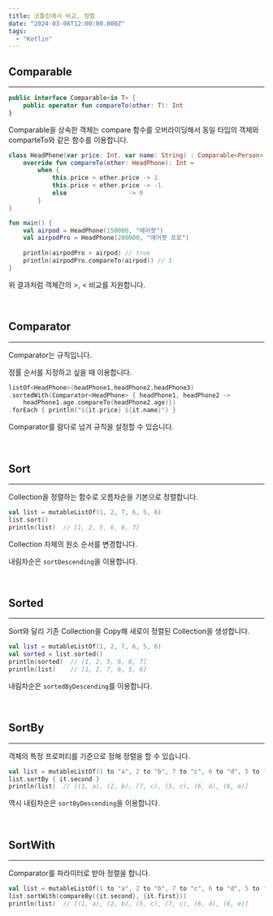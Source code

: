 ```yaml
---
title: 코틀린에서 비교, 정렬
date: "2024-03-08T12:00:00.000Z"
tags:  
  - "Kotlin"
---
```


## Comparable
---

```kotlin
public interface Comparable<in T> {
    public operator fun compareTo(other: T): Int
}
```

Comparable을 상속한 객체는 compare 함수를 오버라이딩해서 동일 타입의 객체와 
comparteTo와 같은 함수를 이용합니다.

```kotlin
class HeadPhone(var price: Int, var name: String) : Comparable<Person> {
    override fun compareTo(other: HeadPhone): Int =
        when {
            this.price > other.price -> 1
            this.price < other.price -> -1
            else                 -> 0
        }
}

fun main() {
    val airpod = HeadPhone(150000, "에어팟")
    val airpodPro = HeadPhone(200000, "에어팟 프로")
    
    println(airpodPro > airpod) // true
    println(airpodPro.compareTo(airpod)) // 1
}
```

위 결과처럼 객체간의 >, < 비교를 지원합니다.

<br>

## Comparator
---

Comparator는 규칙입니다. 

정률 순서를 지정하고 싶을 때 이용합니다.

```kotlin
listOf<HeadPhone>(headPhone1,headPhone2,headPhone3)
.sortedWith(Comparator<HeadPhone> { headPhone1, headPhone2 ->
    headPhone1.age.compareTo(headPhone2.age)})
.forEach { println("${it.price} ${it.name}") }
```

Comparator를 람다로 넘겨 규칙을 설정할 수 있습니다.

<br>

## Sort
---

Collection을 정렬하는 함수로 오름차순을 기본으로 정렬합니다.

```kotlin
val list = mutableListOf(1, 2, 7, 6, 5, 6)
list.sort()
println(list)  // [1, 2, 5, 6, 6, 7]
```

Collection 자체의 원소 순서를 변경합니다.

내림차순은 `sortDescending`을 이용합니다.

<br>

## Sorted
---

Sort와 달리 기존 Collection을 Copy해 새로이 정렬된 Collection을 생성합니다.

```kotlin
val list = mutableListOf(1, 2, 7, 6, 5, 6)
val sorted = list.sorted()
println(sorted)  // [1, 2, 5, 6, 6, 7]
println(list)    // [1, 2, 7, 6, 5, 6]
```

내림차순은 `sortedByDescending`를 이용합니다.

<br>

## SortBy
---

객체의 특정 프로퍼티를 기준으로 정해 정렬을 할 수 있습니다.

```kotlin
val list = mutableListOf(1 to "a", 2 to "b", 7 to "c", 6 to "d", 5 to "c", 6 to "e")
list.sortBy { it.second }
println(list)  // [(1, a), (2, b), (7, c), (5, c), (6, d), (6, e)]
```

역시 내림차순은 `sortByDescending`을 이용합니다.

<br>

## SortWith
---

Comparator를 파라미터로 받아 정렬을 합니다.

```kotlin
val list = mutableListOf(1 to "a", 2 to "b", 7 to "c", 6 to "d", 5 to "c", 6 to "e")
list.sortWith(compareBy({it.second}, {it.first}))
println(list)  // [(1, a), (2, b), (5, c), (7, c), (6, d), (6, e)]
```